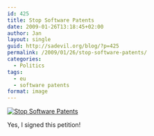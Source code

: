 ```yaml
---
id: 425
title: Stop Software Patents
date: 2009-01-26T13:18:45+02:00
author: Jan
layout: single
guid: http://sadevil.org/blog/?p=425
permalink: /2009/01/26/stop-software-patents/
categories:
  - Politics
tags:
  - eu
  - software patents
format: image
---
```

<a href="http://stopsoftwarepatents.eu/" target="_blank"><img src="https://kcore.org/wp-content/uploads/2009/11/ssp-336-280.png" alt="Stop Software Patents" /></a>

Yes, I signed this petition!